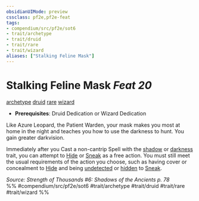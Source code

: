 ```yaml
---
obsidianUIMode: preview
cssclass: pf2e,pf2e-feat
tags:
- compendium/src/pf2e/sot6
- trait/archetype
- trait/druid
- trait/rare
- trait/wizard
aliases: ["Stalking Feline Mask"]
---
```

# Stalking Feline Mask  *Feat 20*  
[archetype](../../Rules/traits/archetype.md)  [druid](../../Rules/traits/druid.md)  [rare](../../Rules/traits/rare.md)  [wizard](../../Rules/traits/wizard.md)  

- **Prerequisites**: Druid Dedication or Wizard Dedication

Like Azure Leopard, the Patient Warden, your mask makes you most at home in the night and teaches you how to use the darkness to hunt. You gain greater darkvision.

Immediately after you Cast a non-cantrip Spell with the [shadow](../../Rules/traits/shadow.md) or [darkness](../../Rules/traits/darkness.md) trait, you can attempt to [Hide](../../Rules/actions/hide.md) or [Sneak](../../Rules/actions/sneak.md) as a free action. You must still meet the usual requirements of the action you choose, such as having cover or concealment to [Hide](../../Rules/actions/hide.md) and being [undetected](../../Rules/conditions.md#Undetected) or [hidden](../../Rules/conditions.md#Hidden) to [Sneak](../../Rules/actions/sneak.md).

*Source: Strength of Thousands #6: Shadows of the Ancients p. 78*  
%% #compendium/src/pf2e/sot6 #trait/archetype #trait/druid #trait/rare #trait/wizard %%